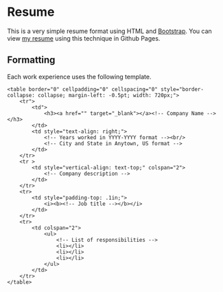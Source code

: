 # Resume
This is a very simple resume format using HTML and [Bootstrap](https://getbootstrap.com/). You can view [my resume](https://t3knoid.github.io/resume/) using this technique in Github Pages. 

## Formatting

Each work experience uses the following template.

```
<table border="0" cellpadding="0" cellspacing="0" style="border-collapse: collapse; margin-left: -0.5pt; width: 720px;">
	<tr">
		<td">
			<h3><a href="" target="_blank"></a><!-- Company Name --></h3>
		</td>
		<td style="text-align: right;">			
			<!-- Years worked in YYYY-YYYY format --><br/>
			<!-- City and State in Anytown, US format -->		
		</td>
	</tr>
	<tr >
		<td style="vertical-align: text-top;" colspan="2">
			<!-- Company description -->
		</td>
	</tr>
	<tr>
		<td style="padding-top: .1in;">			
			<i><b><!-- Job title --></b></i>
		</td>
	</tr>
	<tr>
		<td colspan="2">
			<ul>
				<!-- List of responsibilities -->
				<li></li>
				<li></li>
				<li></li>
			</ul>
		</td>
	</tr>
</table>

```
